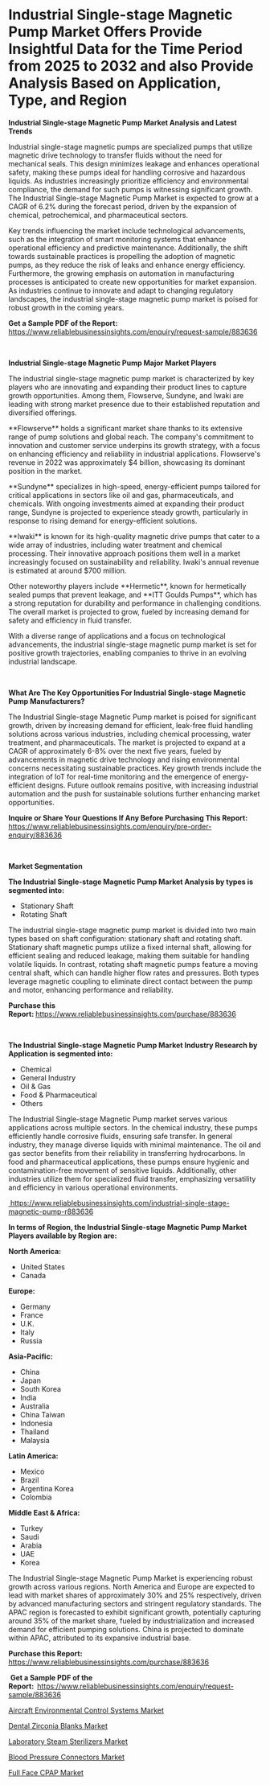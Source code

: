 <p><h1>Industrial Single-stage Magnetic Pump Market Offers Provide Insightful Data for the Time Period from 2025 to 2032 and also Provide Analysis Based on Application, Type, and Region</h1></p><p><strong>Industrial Single-stage Magnetic Pump Market Analysis and Latest Trends</strong></p>
<p><p>Industrial single-stage magnetic pumps are specialized pumps that utilize magnetic drive technology to transfer fluids without the need for mechanical seals. This design minimizes leakage and enhances operational safety, making these pumps ideal for handling corrosive and hazardous liquids. As industries increasingly prioritize efficiency and environmental compliance, the demand for such pumps is witnessing significant growth. The Industrial Single-stage Magnetic Pump Market is expected to grow at a CAGR of 6.2% during the forecast period, driven by the expansion of chemical, petrochemical, and pharmaceutical sectors.</p><p>Key trends influencing the market include technological advancements, such as the integration of smart monitoring systems that enhance operational efficiency and predictive maintenance. Additionally, the shift towards sustainable practices is propelling the adoption of magnetic pumps, as they reduce the risk of leaks and enhance energy efficiency. Furthermore, the growing emphasis on automation in manufacturing processes is anticipated to create new opportunities for market expansion. As industries continue to innovate and adapt to changing regulatory landscapes, the industrial single-stage magnetic pump market is poised for robust growth in the coming years.</p></p>
<p><strong>Get a Sample PDF of the Report:&nbsp;</strong> <a href="https://www.reliablebusinessinsights.com/enquiry/request-sample/883636?utm_campaign=3547&utm_medium=2&utm_source=Github&utm_content=ia&utm_term=11042025&utm_id=industrial-single-stage-magnetic-pump">https://www.reliablebusinessinsights.com/enquiry/request-sample/883636</a></p>
<p>&nbsp;</p>
<p><strong>Industrial Single-stage Magnetic Pump Major Market Players</strong></p>
<p><p>The industrial single-stage magnetic pump market is characterized by key players who are innovating and expanding their product lines to capture growth opportunities. Among them, Flowserve, Sundyne, and Iwaki are leading with strong market presence due to their established reputation and diversified offerings.</p><p>**Flowserve** holds a significant market share thanks to its extensive range of pump solutions and global reach. The company's commitment to innovation and customer service underpins its growth strategy, with a focus on enhancing efficiency and reliability in industrial applications. Flowserve's revenue in 2022 was approximately $4 billion, showcasing its dominant position in the market.</p><p>**Sundyne** specializes in high-speed, energy-efficient pumps tailored for critical applications in sectors like oil and gas, pharmaceuticals, and chemicals. With ongoing investments aimed at expanding their product range, Sundyne is projected to experience steady growth, particularly in response to rising demand for energy-efficient solutions.</p><p>**Iwaki** is known for its high-quality magnetic drive pumps that cater to a wide array of industries, including water treatment and chemical processing. Their innovative approach positions them well in a market increasingly focused on sustainability and reliability. Iwaki's annual revenue is estimated at around $700 million.</p><p>Other noteworthy players include **Hermetic**, known for hermetically sealed pumps that prevent leakage, and **ITT Goulds Pumps**, which has a strong reputation for durability and performance in challenging conditions. The overall market is projected to grow, fueled by increasing demand for safety and efficiency in fluid transfer.</p><p>With a diverse range of applications and a focus on technological advancements, the industrial single-stage magnetic pump market is set for positive growth trajectories, enabling companies to thrive in an evolving industrial landscape.</p></p>
<p>&nbsp;</p>
<p><strong>What Are The Key Opportunities For Industrial Single-stage Magnetic Pump Manufacturers?</strong></p>
<p><p>The Industrial Single-stage Magnetic Pump market is poised for significant growth, driven by increasing demand for efficient, leak-free fluid handling solutions across various industries, including chemical processing, water treatment, and pharmaceuticals. The market is projected to expand at a CAGR of approximately 6-8% over the next five years, fueled by advancements in magnetic drive technology and rising environmental concerns necessitating sustainable practices. Key growth trends include the integration of IoT for real-time monitoring and the emergence of energy-efficient designs. Future outlook remains positive, with increasing industrial automation and the push for sustainable solutions further enhancing market opportunities.</p></p>
<p><strong>Inquire or Share Your Questions If Any Before Purchasing This Report:</strong> <a href="https://www.reliablebusinessinsights.com/enquiry/pre-order-enquiry/883636?utm_campaign=3547&utm_medium=2&utm_source=Github&utm_content=ia&utm_term=11042025&utm_id=industrial-single-stage-magnetic-pump">https://www.reliablebusinessinsights.com/enquiry/pre-order-enquiry/883636</a></p>
<p>&nbsp;</p>
<p><strong>Market Segmentation</strong></p>
<p><strong>The Industrial Single-stage Magnetic Pump Market Analysis by types is segmented into:</strong></p>
<p><ul><li>Stationary Shaft</li><li>Rotating Shaft</li></ul></p>
<p><p>The industrial single-stage magnetic pump market is divided into two main types based on shaft configuration: stationary shaft and rotating shaft. Stationary shaft magnetic pumps utilize a fixed internal shaft, allowing for efficient sealing and reduced leakage, making them suitable for handling volatile liquids. In contrast, rotating shaft magnetic pumps feature a moving central shaft, which can handle higher flow rates and pressures. Both types leverage magnetic coupling to eliminate direct contact between the pump and motor, enhancing performance and reliability.</p></p>
<p><strong>Purchase this Report:&nbsp;</strong><a href="https://www.reliablebusinessinsights.com/purchase/883636?utm_campaign=3547&utm_medium=2&utm_source=Github&utm_content=ia&utm_term=11042025&utm_id=industrial-single-stage-magnetic-pump">https://www.reliablebusinessinsights.com/purchase/883636</a></p>
<p>&nbsp;</p>
<p><strong>The Industrial Single-stage Magnetic Pump Market Industry Research by Application is segmented into:</strong></p>
<p><ul><li>Chemical</li><li>General Industry</li><li>Oil & Gas</li><li>Food & Pharmaceutical</li><li>Others</li></ul></p>
<p><p>The Industrial Single-stage Magnetic Pump market serves various applications across multiple sectors. In the chemical industry, these pumps efficiently handle corrosive fluids, ensuring safe transfer. In general industry, they manage diverse liquids with minimal maintenance. The oil and gas sector benefits from their reliability in transferring hydrocarbons. In food and pharmaceutical applications, these pumps ensure hygienic and contamination-free movement of sensitive liquids. Additionally, other industries utilize them for specialized fluid transfer, emphasizing versatility and efficiency in various operational environments.</p></p>
<p><a href="https://www.reliablebusinessinsights.com/industrial-single-stage-magnetic-pump-r883636?utm_campaign=3547&utm_medium=2&utm_source=Github&utm_content=ia&utm_term=11042025&utm_id=industrial-single-stage-magnetic-pump">&nbsp;https://www.reliablebusinessinsights.com/industrial-single-stage-magnetic-pump-r883636</a></p>
<p><strong>In terms of Region, the Industrial Single-stage Magnetic Pump Market Players available by Region are:</strong></p>
<p>
    <p> <strong> North America: </strong>
        <ul>
            <li>United States</li>
            <li>Canada</li>
        </ul>
        </p> 
    <p> <strong> Europe: </strong>
        <ul>
            <li>Germany</li>
            <li>France</li>
            <li>U.K.</li>
            <li>Italy</li>
            <li>Russia</li>
        </ul>
        </p> 
    <p> <strong> Asia-Pacific: </strong>
        <ul>
            <li>China</li>
            <li>Japan</li>
            <li>South Korea</li>
            <li>India</li>
            <li>Australia</li>
            <li>China Taiwan</li>
            <li>Indonesia</li>
            <li>Thailand</li>
            <li>Malaysia</li>
        </ul>
        </p> 
    <p> <strong> Latin America: </strong>
        <ul>
            <li>Mexico</li>
            <li>Brazil</li>
            <li>Argentina Korea</li>
            <li>Colombia</li>
        </ul>
        </p> 
    <p> <strong> Middle East & Africa: </strong>
        <ul>
            <li>Turkey</li>
            <li>Saudi</li>
            <li>Arabia</li>
            <li>UAE</li>
            <li>Korea</li>
        </ul>
    </p>
    </p>
<p><p>The Industrial Single-stage Magnetic Pump Market is experiencing robust growth across various regions. North America and Europe are expected to lead with market shares of approximately 30% and 25% respectively, driven by advanced manufacturing sectors and stringent regulatory standards. The APAC region is forecasted to exhibit significant growth, potentially capturing around 35% of the market share, fueled by industrialization and increased demand for efficient pumping solutions. China is projected to dominate within APAC, attributed to its expansive industrial base.</p></p>
<p><strong>Purchase this Report: </strong><a href="https://www.reliablebusinessinsights.com/purchase/883636?utm_campaign=3547&utm_medium=2&utm_source=Github&utm_content=ia&utm_term=11042025&utm_id=industrial-single-stage-magnetic-pump">https://www.reliablebusinessinsights.com/purchase/883636</a></p>
<p>&nbsp;<strong>Get a Sample PDF of the Report:&nbsp;&nbsp;</strong><a href="https://www.reliablebusinessinsights.com/enquiry/request-sample/883636?utm_campaign=3547&utm_medium=2&utm_source=Github&utm_content=ia&utm_term=11042025&utm_id=industrial-single-stage-magnetic-pump">https://www.reliablebusinessinsights.com/enquiry/request-sample/883636</a></p>
<p><strong></strong></p>
<p><p><a href="https://github.com/hiwatchucuy/Market-Research-Report-List-1/blob/main/aircraft-environmental-control-systems-market.md?utm_campaign=3547&utm_medium=2&utm_source=Github&utm_content=ia&utm_term=11042025&utm_id=industrial-single-stage-magnetic-pump">Aircraft Environmental Control Systems Market</a></p><p><a href="https://www.linkedin.com/pulse/dental-zirconia-blanks-market-segmentation-in-depth-analysis-vxdtc?utm_campaign=3547&utm_medium=2&utm_source=Github&utm_content=ia&utm_term=11042025&utm_id=industrial-single-stage-magnetic-pump">Dental Zirconia Blanks Market</a></p><p><a href="https://www.linkedin.com/pulse/forecasting-future-in-depth-analysis-laboratory-steam-qarwc?utm_campaign=3547&utm_medium=2&utm_source=Github&utm_content=ia&utm_term=11042025&utm_id=industrial-single-stage-magnetic-pump">Laboratory Steam Sterilizers Market</a></p><p><a href="https://www.linkedin.com/pulse/blood-pressure-connectors-market-size-overview-comprehensive-kjfwe?utm_campaign=3547&utm_medium=2&utm_source=Github&utm_content=ia&utm_term=11042025&utm_id=industrial-single-stage-magnetic-pump">Blood Pressure Connectors Market</a></p><p><a href="https://www.linkedin.com/pulse/full-face-cpap-market-report-addressing-business-developments-ehcke?utm_campaign=3547&utm_medium=2&utm_source=Github&utm_content=ia&utm_term=11042025&utm_id=industrial-single-stage-magnetic-pump">Full Face CPAP Market</a></p></p>